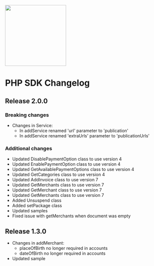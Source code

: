 <img height="200px" alt="" src="https://www.pay.nl/hubfs/25758250/images/Pay%20Logo%20-%20RGB_Primary%20Logo.png?t=1658149930330"/>

# PHP SDK  Changelog #

## Release 2.0.0
### Breaking changes
* Changes in Service:
    - In addService renamed 'url' parameter to 'publication'
    - In addService renamed 'extraUrls' parameter to 'publicationUrls'

### Additional changes
* Updated DisablePaymentOption class to use version 4
* Updated EnablePaymentOption class to use version 4
* Updated GetAvailablePaymentOptions class to use version 4
* Updated GetCategories class to use version 4
* Updated AddInvoice class to use version 7
* Updated GetMerchants class to use version 7
* Updated GetMerchant class to use version 7
* Updated GetMerchants class to use version 7
* Added Unsuspend class
* Added setPackage class
* Updated samples
* Fixed issue with getMerchants when document was empty


## Release 1.3.0
* Changes in addMerchant:
  - placeOfBirth no longer required in accounts
  - dateOfBirth no longer required in accounts
* Updated sample

